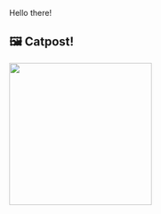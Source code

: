 Hello there!



## 🖼️ Catpost!

<sub>
    <img src="https://cdn2.thecatapi.com/images/bq.jpg" height="256">
</sub>

